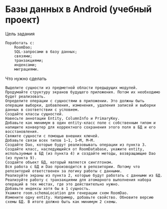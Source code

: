 # Базы данных в Android (учебный проект)

Цель задания 

    Поработать c: 
        RoomDao; 
        SQL-запросами в базу данных; 
        связями; 
        транзакциями; 
        индексами; 
        миграциями. 


Что нужно сделать 

    Выделите сущности из предметной области предыдущих модулей. 
    Продумайте структуру экранов будущего приложения. Потом их необходимо будет реализовать. 
    Определите операции с сущностями в приложении. Это должны быть операции выборки, добавления, изменения, удаления записей и выборки данных в соответствии с условием. 
    Создайте классы сущностей. 
    Навесьте аннотации Entity, ColumnInfo и PrimaryKey. 
    Добавьте как минимум в один entity-класс поле с собственным типом и напишите конвертер для корректного сохранения этого поля в БД и его восстановления. 
    Свяжите сущности с помощью внешних ключей. 
    Добавьте связи всех типов 1–1, 1–М, М–М. 
    Создайте Dao, которые будут реализовывать операции из пункта 3. 
    Создайте класс, наследующийся от RoomDatabase, укажите entity, используемые в БД (из пункта 4) и создайте методы, возвращающие Dao (из пункта 9). 
    Создайте объект БД, который является синглтоном. 
    Вся работа с БД и Dao производится в репозитории. Потому что репозиторий ответственен за логику работы с данными. 
    Реализуйте экраны из пункта 2, которые будут работать с данными из БД. 
    Реализуйте работу с транзакциями для атомарного выполнения набора операций в тех местах, где это действительно нужно. 
    Добавьте индексы хотя бы в 1 сущность. 
    Укажите room.schemaLocation для генерации схем RoomDao. 
    Измените одну entity. Например, добавьте свойство. Обновите версию схемы БД. В итоге должно быть как минимум 2 схемы. 
